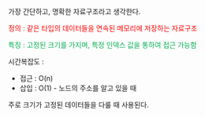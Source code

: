 가장 간단하고, 명확한 자료구조라고 생각한다. 

<span style="color:rgb(255, 0, 0)">정의 : 같은 타입의 데이터들을 연속된 메모리에 저장하는 자료구조</span> 

<span style="color:rgb(0, 176, 80)">특징 : 고정된 크기를 가지며, 특정 인덱스 값을 통하여 접근 가능함</span> 

시간복잡도 : 
- 접근 : O(n)
- 삽입 : O(1) - 노드의 주소를 알고 있을 때

주로 크기가 고정된 데이터들을 다룰 때 사용된다.
